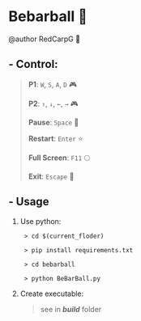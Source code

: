 # **Bebarball** 🎱
@author RedCarpG 📝

## - Control: 
  
> **P1**: `W`, `S`, `A`, `D` 🎮
>
> **P2**: `↑`, `↓`, `←`, `→` 🎮
>
> **Pause**: `Space` 🛑
> 
> **Restart**: `Enter` ⭐
>
> **Full Screen**: `F11` 🌕
>
> **Exit**: `Escape` 🏃

## - Usage

1. Use python:
   
        > cd $(current_floder)
   
        > pip install requirements.txt
   
        > cd bebarball
   
        > python BeBarBall.py
    
2. Create executable:
    
    > see in _**build**_ folder
